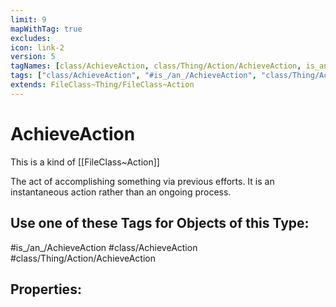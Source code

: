 ```yaml
---
limit: 9
mapWithTag: true
excludes:
icon: link-2
version: 5
tagNames: [class/AchieveAction, class/Thing/Action/AchieveAction, is_an_/AchieveAction, schema-org/AchieveAction]
tags: ["class/AchieveAction", "#is_/an_/AchieveAction", "class/Thing/Action/AchieveAction"]
extends: FileClass~Thing/FileClass~Action
---
```


# AchieveAction
This is a kind of [[FileClass~Action]]

The act of accomplishing something via previous efforts. It is an instantaneous action rather than an ongoing process.


## Use one of these Tags for Objects of this Type:

#is_/an_/AchieveAction
#class/AchieveAction
#class/Thing/Action/AchieveAction

## Properties:


